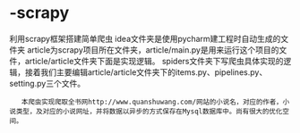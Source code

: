 # -scrapy
利用scrapy框架搭建简单爬虫
idea文件夹是使用pycharm建工程时自动生成的文件夹
article为scrapy项目所在文件夹，article/main.py是用来运行这个项目的文件，article/article文件夹下面是实现逻辑。
spiders文件夹下写爬虫具体实现的逻辑，接着我们主要编辑article/article文件夹下的items.py、pipelines.py、setting.py三个文件。
       
       本爬虫实现爬取全书网http://www.quanshuwang.com/网站的小说名，对应的作者，小说类型，及对应的小说网址，并将数据以异步的方式保存在Mysql数据库中。尚有很大的优化空间。
